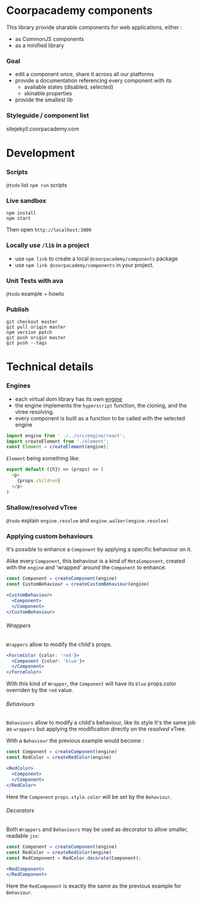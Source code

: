 # Coorpacademy components

This library provide sharable components for web applications, either :
- as CommonJS components
- as a minified library

### Goal

- edit a component once, share it across all our platforms
- provide a documentation referencing every component with its
  - available states (disabled, selected)
  - skinable properties
- provide the smallest lib

### Styleguide / component list

sitejekyll.coorpacademy.com

# Development

### Scripts
`@todo` list `npm run` scripts

### Live sandbox

```
npm install
npm start
```

Then open `http://localhost:3000`

### Locally use `/lib` in a project
- use `npm link` to create a local `@coorpacademy/components` package
- use `npm link @coorpacademy/components` in your project.

### Unit Tests with ava
`@todo` example + howto

### Publish
```
git checkout master
git pull origin master
npm version patch
git push origin master
git push --tags
```

# Technical details

### Engines

- each virtual dom library has its own [engine](./src/engine)
- the engine implements the `hyperscript` function, the cloning, and the vtree resolving.
- every component is built as a function to be called with the selected engine

```js
import engine from '../../src/engine/react';
import createElement from './element';
const Element = createElement(engine);
```

`Element` being something like:
```js
export default ({h}) => (props) => (
  <p>
    {props.children}
  </p>
)
```

### Shallow/resolved vTree
`@todo` explain `engine.resolve` and `engine.walker(engine.resolve)`

### Applying custom behaviours

It's possible to enhance a `Component` by applying a specific behaviour on it.

Alike every `Component`, this behaviour is a kind of `MetaComponent`, created with the `engine` and 'wrapped' around the `Component` to enhance.

```js
const Component = createComponent(engine)
const CustomBehaviour = createCustomBehaviour(engine)
```
```jsx
<CustomBehaviour>
  <Component>
  </Component>
</CustomBehaviour>
```

###### Wrappers

`Wrappers` allow to modify the child's props.

```jsx
<ForceColor {color: 'red'}>
  <Component {color: 'blue'}>
  </Component>
</ForceColor>
```

With this kind of `Wrapper`, the `Component` will have its `blue` props.color overriden by the `red` value.

###### Behaviours

`Behaviours` allow to modify a child's behaviour, like its style
It's the same job as `wrappers` but applying the modification directly on the *resolved* vTree.

With a `Behaviour` the previous example would become :

```js
const Component = createComponent(engine)
const RedColor = createRedColor(engine)
```
```jsx
<RedColor>
  <Component>
  </Component>
</RedColor>
```

Here the `Component` `props.style.color` will be set by the `Behaviour`.

###### Decorators

Both `Wrappers` and `Behaviours` may be used as decorator to allow smaller, readable `jsx`:

```js
const Component = createComponent(engine)
const RedColor = createRedColor(engine)
const RedComponent = RedColor.decorate(Component);
```
```jsx
<RedComponent>
</RedComponent>
```

Here the `RedComponent` is exactly the same as the previous example for `Behaviour`.
